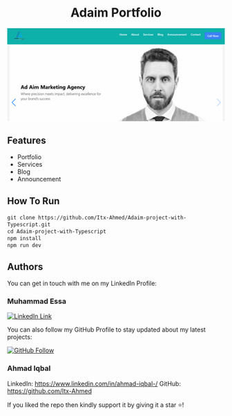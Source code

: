 <h1 align="center">Adaim Portfolio</h1>
<a href="#">
  <div align="center">
    <img src="Screenshot.png" width='700'/>
  </div>
</a>

## Features

- Portfolio
- Services
- Blog
- Announcement

## How To Run

```
git clone https://github.com/Itx-Ahmed/Adaim-project-with-Typescript.git
cd Adaim-project-with-Typescript
npm install
npm run dev
```

## Authors

You can get in touch with me on my LinkedIn Profile:

### Muhammad Essa

[![LinkedIn Link](https://img.shields.io/badge/Connect-imuhammadessa-blue.svg?logo=linkedin&longCache=true&style=social&label=Connect)](https://www.linkedin.com/in/imuhammadessa)

You can also follow my GitHub Profile to stay updated about my latest projects:

[![GitHub Follow](https://img.shields.io/badge/Connect-imuhammadessa-blue.svg?logo=Github&longCache=true&style=social&label=Follow)](https://github.com/imuhammadessa)

### Ahmad Iqbal

LinkedIn: https://www.linkedin.com/in/ahmad-iqbal-/
GitHub: https://github.com/Itx-Ahmed

If you liked the repo then kindly support it by giving it a star ⭐!
